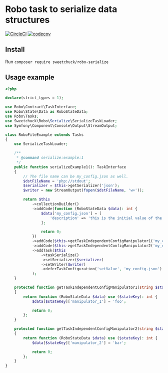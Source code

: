 # Robo task to serialize data structures

[![CircleCI](https://circleci.com/gh/Sweetchuck/robo-serialize/tree/2.x.svg?style=svg)](https://circleci.com/gh/Sweetchuck/robo-serialize/?branch=2.x)
[![codecov](https://codecov.io/gh/Sweetchuck/robo-serialize/branch/2.x/graph/badge.svg?token=M7avP9BiV1)](https://app.codecov.io/gh/Sweetchuck/robo-serialize/branch/2.x)


## Install

Run `composer require sweetchuck/robo-serialize`


## Usage example

```php
<?php

declare(strict_types = 1);

use Robo\Contract\TaskInterface;
use Robo\State\Data as RoboStateData;
use Robo\Tasks;
use Sweetchuck\Robo\Serialize\SerializeTaskLoader;
use Symfony\Component\Console\Output\StreamOutput;

class RoboFileExample extends Tasks
{
    use SerializeTaskLoader;

    /**
     * @command serialize:example:1
     */
    public function serializeExample1(): TaskInterface
    {
        // The file name can be my_config.json as well.
        $dstFileName = 'php://stdout';
        $serializer = $this->getSerializer('json');
        $writer = new StreamOutput(fopen($dstFileName, 'w+'));

        return $this
            ->collectionBuilder()
            ->addCode(function (RoboStateData $data): int {
                $data['my_config.json'] = [
                    'description' => 'this is the initial value of the my_config.json',
                ];

                return 0;
            })
            ->addCode($this->getTaskIndependentConfigManipulator1('my_config.json'))
            ->addCode($this->getTaskIndependentConfigManipulator2('my_config.json'))
            ->addTask($this
                ->taskSerialize()
                ->setSerializer($serializer)
                ->setWriter($writer)
                ->deferTaskConfiguration('setValue', 'my_config.json')
            );
    }

    protected function getTaskIndependentConfigManipulator1(string $stateKey): \Closure
    {
        return function (RoboStateData $data) use ($stateKey): int {
            $data[$stateKey]['manipulator_1'] = 'foo';

            return 0;
        };
    }

    protected function getTaskIndependentConfigManipulator2(string $stateKey): \Closure
    {
        return function (RoboStateData $data) use ($stateKey): int {
            $data[$stateKey]['manipulator_2'] = 'bar';

            return 0;
        };
    }
}
```
